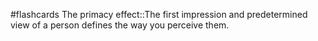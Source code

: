 #flashcards 
The primacy effect::The first impression and predetermined view of a person defines the way you perceive them.